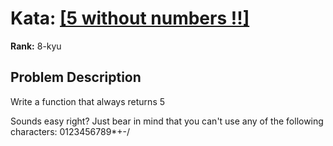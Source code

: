 # Kata: [\[5 without numbers !!\]](https://www.codewars.com/kata/59441520102eaa25260000bf)

**Rank:** 8-kyu

## Problem Description
Write a function that always returns 5

Sounds easy right? Just bear in mind that you can't use any of the following characters: 0123456789*+-/
